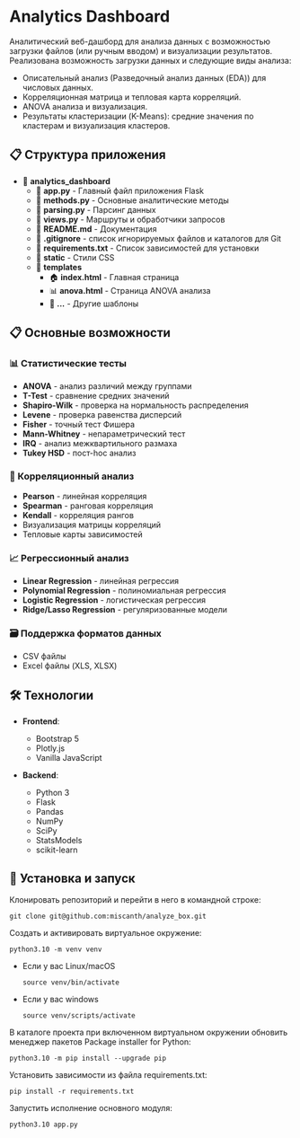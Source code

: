 # Analytics Dashboard

Аналитический веб-дашборд для анализа данных с возможностью загрузки файлов (или ручным вводом) и визуализации результатов.
Реализована возможность загрузки данных и следующие виды анализа:
- Описательный анализ (Разведочный анализ данных (EDA)) для числовых данных.
- Корреляционная матрица и тепловая карта корреляций.
- ANOVA анализа и визуализация.
- Результаты кластеризации (K-Means): средние значения по кластерам и визуализация кластеров.

## 📋 Структура приложения

- 📂 **analytics_dashboard**
  - 🐍 **app.py** - Главный файл приложения Flask
  - 🐍 **methods.py** - Основные аналитические методы
  - 🐍 **parsing.py** - Парсинг данных
  - 🐍 **views.py** - Маршруты и обработчики запросов
  - 📄 **README.md** - Документация
  - 📄 **.gitignore** - список игнорируемых файлов и каталогов для Git
  - 📄 **requirements.txt** - Список зависимостей для установки
  - 📂 **static** - Стили  CSS
  - 📂 **templates**
    - 🏠 **index.html** - Главная страница
    - 📊 **anova.html** - Страница ANOVA анализа
    - 📄 **...** - Другие шаблоны


## 📋 Основные возможности

### 📊 Статистические тесты
- **ANOVA** - анализ различий между группами
- **T-Test** - сравнение средних значений
- **Shapiro-Wilk** - проверка на нормальность распределения
- **Levene** - проверка равенства дисперсий
- **Fisher** - точный тест Фишера
- **Mann-Whitney** - непараметрический тест
- **IRQ** - анализ межквартильного размаха
- **Tukey HSD** - пост-hoc анализ

### 🔗 Корреляционный анализ
- **Pearson** - линейная корреляция
- **Spearman** - ранговая корреляция
- **Kendall** - корреляция рангов
- Визуализация матрицы корреляций
- Тепловые карты зависимостей

### 📈 Регрессионный анализ
- **Linear Regression** - линейная регрессия
- **Polynomial Regression** - полиномиальная регрессия
- **Logistic Regression** - логистическая регрессия
- **Ridge/Lasso Regression** - регуляризованные модели

### 🗃️ Поддержка форматов данных
- CSV файлы
- Excel файлы (XLS, XLSX)

## 🛠️ Технологии

- **Frontend**: 
  - Bootstrap 5
  - Plotly.js
  - Vanilla JavaScript

- **Backend**:
  - Python 3
  - Flask
  - Pandas
  - NumPy
  - SciPy
  - StatsModels
  - scikit-learn

## 🚀 Установка и запуск

Клонировать репозиторий и перейти в него в командной строке: 
```
git clone git@github.com:miscanth/analyze_box.git
```
Создать и активировать виртуальное окружение: 
```
python3.10 -m venv venv 
```
* Если у вас Linux/macOS 

    ```
    source venv/bin/activate
    ```
* Если у вас windows 
 
    ```
    source venv/scripts/activate
    ```
В каталоге проекта при включенном виртуальном окружении обновить менеджер пакетов Package installer for Python:
```
python3.10 -m pip install --upgrade pip
```
Установить зависимости из файла requirements.txt:
```
pip install -r requirements.txt
```
Запустить исполнение основного модуля:
```
python3.10 app.py
```